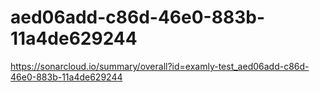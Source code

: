 # aed06add-c86d-46e0-883b-11a4de629244
https://sonarcloud.io/summary/overall?id=examly-test_aed06add-c86d-46e0-883b-11a4de629244
